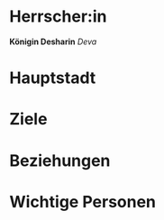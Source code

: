# Herrscher:in
**Königin Desharin**
*Deva*

# Hauptstadt

# Ziele

# Beziehungen

# Wichtige Personen